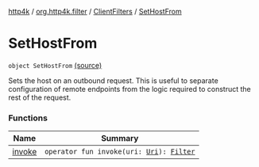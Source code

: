 [http4k](../../../index.md) / [org.http4k.filter](../../index.md) / [ClientFilters](../index.md) / [SetHostFrom](./index.md)

# SetHostFrom

`object SetHostFrom` [(source)](https://github.com/http4k/http4k/blob/master/http4k-core/src/main/kotlin/org/http4k/filter/ClientFilters.kt#L47)

Sets the host on an outbound request. This is useful to separate configuration of remote endpoints
from the logic required to construct the rest of the request.

### Functions

| Name | Summary |
|---|---|
| [invoke](invoke.md) | `operator fun invoke(uri: `[`Uri`](../../../org.http4k.core/-uri/index.md)`): `[`Filter`](../../../org.http4k.core/-filter/index.md) |
